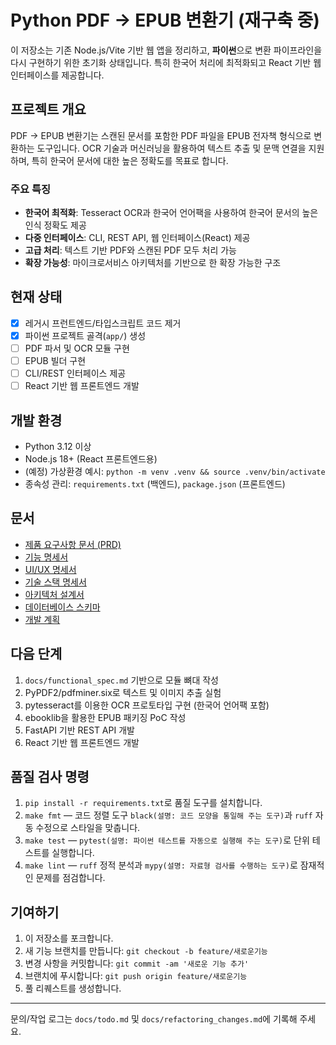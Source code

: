 # Python PDF → EPUB 변환기 (재구축 중)

이 저장소는 기존 Node.js/Vite 기반 웹 앱을 정리하고, **파이썬**으로 변환 파이프라인을 다시 구현하기 위한 초기화 상태입니다. 특히 한국어 처리에 최적화되고 React 기반 웹 인터페이스를 제공합니다.

## 프로젝트 개요
PDF → EPUB 변환기는 스캔된 문서를 포함한 PDF 파일을 EPUB 전자책 형식으로 변환하는 도구입니다. OCR 기술과 머신러닝을 활용하여 텍스트 추출 및 문맥 연결을 지원하며, 특히 한국어 문서에 대한 높은 정확도를 목표로 합니다.

### 주요 특징
- **한국어 최적화**: Tesseract OCR과 한국어 언어팩을 사용하여 한국어 문서의 높은 인식 정확도 제공
- **다중 인터페이스**: CLI, REST API, 웹 인터페이스(React) 제공
- **고급 처리**: 텍스트 기반 PDF와 스캔된 PDF 모두 처리 가능
- **확장 가능성**: 마이크로서비스 아키텍처를 기반으로 한 확장 가능한 구조

## 현재 상태
- [x] 레거시 프런트엔드/타입스크립트 코드 제거
- [x] 파이썬 프로젝트 골격(`app/`) 생성
- [ ] PDF 파서 및 OCR 모듈 구현
- [ ] EPUB 빌더 구현
- [ ] CLI/REST 인터페이스 제공
- [ ] React 기반 웹 프론트엔드 개발

## 개발 환경
- Python 3.12 이상
- Node.js 18+ (React 프론트엔드용)
- (예정) 가상환경 예시: `python -m venv .venv && source .venv/bin/activate`
- 종속성 관리: `requirements.txt` (백엔드), `package.json` (프론트엔드)

## 문서
- [제품 요구사항 문서 (PRD)](docs/improved_PRD.md)
- [기능 명세서](docs/functional_spec.md)
- [UI/UX 명세서](docs/ui_spec.md)
- [기술 스택 명세서](docs/tech_stack.md)
- [아키텍처 설계서](docs/architecture.md)
- [데이터베이스 스키마](docs/database_schema.sql)
- [개발 계획](docs/development_plan.md)

## 다음 단계
1. `docs/functional_spec.md` 기반으로 모듈 뼈대 작성
2. PyPDF2/pdfminer.six로 텍스트 및 이미지 추출 실험
3. pytesseract를 이용한 OCR 프로토타입 구현 (한국어 언어팩 포함)
4. ebooklib을 활용한 EPUB 패키징 PoC 작성
5. FastAPI 기반 REST API 개발
6. React 기반 웹 프론트엔드 개발

## 품질 검사 명령
1. `pip install -r requirements.txt`로 품질 도구를 설치합니다.
2. `make fmt` — 코드 정렬 도구 `black(설명: 코드 모양을 통일해 주는 도구)`과 `ruff` 자동 수정으로 스타일을 맞춥니다.
3. `make test` — `pytest(설명: 파이썬 테스트를 자동으로 실행해 주는 도구)`로 단위 테스트를 실행합니다.
4. `make lint` — `ruff` 정적 분석과 `mypy(설명: 자료형 검사를 수행하는 도구)`로 잠재적인 문제를 점검합니다.

## 기여하기
1. 이 저장소를 포크합니다.
2. 새 기능 브랜치를 만듭니다: `git checkout -b feature/새로운기능`
3. 변경 사항을 커밋합니다: `git commit -am '새로운 기능 추가'`
4. 브랜치에 푸시합니다: `git push origin feature/새로운기능`
5. 풀 리퀘스트를 생성합니다.

---
문의/작업 로그는 `docs/todo.md` 및 `docs/refactoring_changes.md`에 기록해 주세요.
